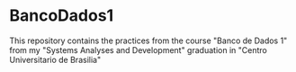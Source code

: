 # BancoDados1
This repository contains the practices from the course "Banco de Dados 1" from my "Systems Analyses and Development" graduation in "Centro Universitario de Brasilia"
